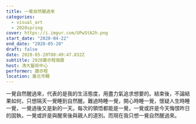 ```yaml
---
title: 一覺自然醒過來
categories:
  - visual_art
  - 2020spring
cover: https://i.imgur.com/UPw5tA2h.png
start_date: "2020-04-22"
end_date: "2020-05-20"
draft: false
date: 2020-05-20T08:49:47.832Z
subtitle: 2020蕭亦程個展
host: 清大藝術中心
performer: 蕭亦程
location: 臺北市轄
---
```


一覺自然醒過來，代表的是我的生活態度，用盡力氣追求想要的。結束後，不論結果如何，只想隔天一覺睡到自然醒。難過時睡一覺，開心時睡一覺，懷疑人生時睡一覺，一覺過後又是新的一天。每次的領悟都能是一覺，一覺或許是今天悔恨昨日的固執，一覺或許是與醒來後與親人的道別。而現在我只想一覺自然醒過來。 